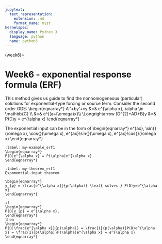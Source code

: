 ```yaml
---
jupytext:
  text_representation:
    extension: .md
    format_name: myst
kernelspec:
  display_name: Python 3
  language: python
  name: python3
---
```


(week6)=

# Week6 - exponential response formula (ERF)
This method gives us guide to find the nonhomogeneous (particular) solutions for exponential-type forcing or source term.
Consider the second order ODE:
\begin{eqnarray*}
A''+by'+cy &=& e^{\alpha x}, \alpha \in \mathbb{C} \\\\
&=& e^{(a+i\omega)x}\\\\
\Longrightarrow (D^{2}+AD+B)y &=& P(D)y = e^{\alpha x}
\end{eqnarray*}

The exponential input can be in the form of
\begin{eqnarray*}
e^{ax}, \sin{}(\omega x), \cos{}(\omega x), e^{ax}\sin{}(\omega x), e^{ax}\cos{}(\omega x)
\end{eqnarray*}


````{prf:example}
:label: my-example_erf1
\begin{eqnarray*}
P(D)e^{\alpha x} = P(\alpha)e^{\alpha x}
\end{eqnarray*}
````

````{prf:theorem}
:label: my-theorem_erf1
Exponential-input theorem

\begin{eqnarray*}
y_{p} = \frac{e^{\alpha x}}{p(\alpha)} \text{ solves } P(D)y=e^{\alpha x}
\end{eqnarray*}
````

````{prf:proof}
if 
\begin{eqnarray*}
P(D)y_{p} = e^{\alpha x},
\end{eqnarray*}
then
\begin{eqnarray*}
P(D)\frac{e^{\alpha x}}{p(\alpha)} = \frac{1}{p(\alpha)}P(D)e^{\alpha x} = \frac{1}{p(\alpha)}P(\alpha)e^{\alpha x} = e^{\alpha x}
\end{eqnarray*}

````





